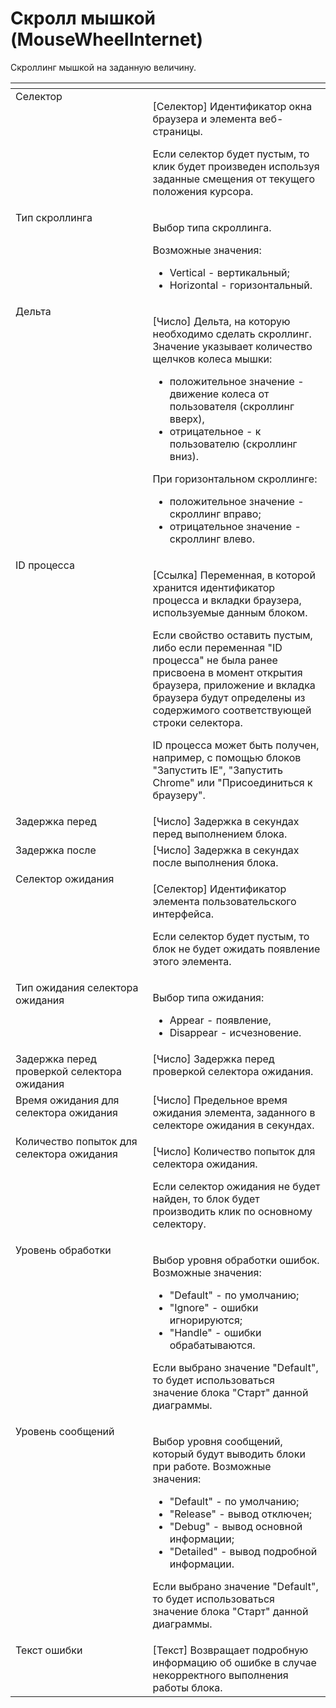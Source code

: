 # Скролл мышкой (MouseWheelInternet)

Скроллинг мышкой на заданную величину.

<table data-header-hidden><thead><tr><th width="254" valign="top"></th><th width="316" valign="top"></th></tr></thead><tbody><tr><td valign="top">Селектор</td><td valign="top"><p>[Селектор] Идентификатор окна браузера и элемента веб-страницы. </p><p></p><p>Если селектор будет пустым, то клик будет произведен используя заданные смещения от текущего положения курсора.</p></td></tr><tr><td valign="top">Тип скроллинга</td><td valign="top"><p>Выбор типа скроллинга. </p><p>Возможные значения: </p><ul><li>Vertical - вертикальный; </li><li>Horizontal - горизонтальный.</li></ul></td></tr><tr><td valign="top">Дельта</td><td valign="top"><p>[Число] Дельта, на которую необходимо сделать скроллинг. Значение указывает количество щелчков колеса мышки: </p><ul><li>положительное значение - движение колеса от пользователя (скроллинг вверх), </li><li>отрицательное - к пользователю (скроллинг вниз). </li></ul><p>При горизонтальном скроллинге: </p><ul><li>положительное значение - скроллинг вправо; </li><li>отрицательное значение - скроллинг влево.</li></ul></td></tr><tr><td valign="top">ID процесса</td><td valign="top"><p>[Ссылка] Переменная, в которой хранится идентификатор процесса и вкладки браузера, используемые данным блоком. </p><p></p><p>Если свойство оставить пустым, либо если переменная "ID процесса" не была ранее присвоена в момент открытия браузера, приложение и вкладка браузера будут определены из содержимого соответствующей строки селектора. </p><p></p><p>ID процесса может быть получен, например, с помощью блоков "Запустить IE", "Запустить Chrome" или "Присоединиться к браузеру".</p></td></tr><tr><td valign="top">Задержка перед</td><td valign="top">[Число] Задержка в секундах перед выполнением блока.</td></tr><tr><td valign="top">Задержка после</td><td valign="top">[Число] Задержка в секундах после выполнения блока.</td></tr><tr><td valign="top">Селектор ожидания</td><td valign="top"><p>[Селектор] Идентификатор элемента пользовательского интерфейса. </p><p></p><p>Если селектор будет пустым, то блок не будет ожидать появление этого элемента.</p></td></tr><tr><td valign="top">Тип ожидания селектора ожидания</td><td valign="top"><p>Выбор типа ожидания: </p><ul><li>Appear - появление, </li><li>Disappear - исчезновение.</li></ul></td></tr><tr><td valign="top">Задержка перед проверкой селектора ожидания</td><td valign="top">[Число] Задержка перед проверкой селектора ожидания.</td></tr><tr><td valign="top">Время ожидания для селектора ожидания</td><td valign="top">[Число] Предельное время ожидания элемента, заданного в селекторе ожидания в секундах.</td></tr><tr><td valign="top">Количество попыток для селектора ожидания</td><td valign="top"><p>[Число] Количество попыток для селектора ожидания. </p><p></p><p>Если селектор ожидания не будет найден, то блок будет производить клик по основному селектору.</p></td></tr><tr><td valign="top">Уровень обработки</td><td valign="top"><p>Выбор уровня обработки ошибок. Возможные значения: </p><ul><li>"Default" - по умолчанию; </li><li>"Ignore" - ошибки игнорируются; </li><li>"Handle" - ошибки обрабатываются. </li></ul><p>Если выбрано значение "Default", то будет использоваться значение блока "Старт" данной диаграммы.</p></td></tr><tr><td valign="top">Уровень сообщений</td><td valign="top"><p>Выбор уровня сообщений, который будут выводить блоки при работе. Возможные значения: </p><ul><li>"Default" - по умолчанию; </li><li>"Release" - вывод отключен; </li><li>"Debug" - вывод основной информации; </li><li>"Detailed" - вывод подробной информации. </li></ul><p>Если выбрано значение "Default", то будет использоваться значение блока "Старт" данной диаграммы.</p></td></tr><tr><td valign="top">Текст ошибки</td><td valign="top">[Текст] Возвращает подробную информацию об ошибке в случае некорректного выполнения работы блока.</td></tr></tbody></table>
